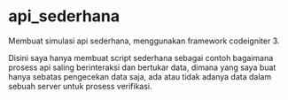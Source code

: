 # api_sederhana
Membuat simulasi api sederhana, menggunakan framework codeigniter 3.

Disini saya hanya membuat script sederhana sebagai contoh bagaimana prosess api saling berinteraksi dan bertukar data, dimana yang saya buat hanya sebatas pengecekan data saja, ada atau tidak adanya data dalam sebuah server untuk prosess verifikasi.
